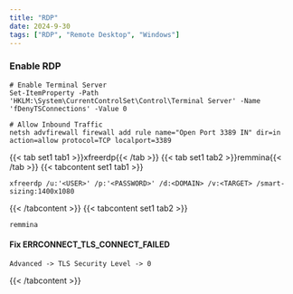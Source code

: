 ```yaml
---
title: "RDP"
date: 2024-9-30
tags: ["RDP", "Remote Desktop", "Windows"]
---
```


### Enable RDP

```console
# Enable Terminal Server
Set-ItemProperty -Path 'HKLM:\System\CurrentControlSet\Control\Terminal Server' -Name 'fDenyTSConnections' -Value 0
```

```console
# Allow Inbound Traffic
netsh advfirewall firewall add rule name="Open Port 3389 IN" dir=in action=allow protocol=TCP localport=3389
```

{{< tab set1 tab1 >}}xfreerdp{{< /tab >}}
{{< tab set1 tab2 >}}remmina{{< /tab >}}
{{< tabcontent set1 tab1 >}}

```console
xfreerdp /u:'<USER>' /p:'<PASSWORD>' /d:<DOMAIN> /v:<TARGET> /smart-sizing:1400x1080
```

{{< /tabcontent >}}
{{< tabcontent set1 tab2 >}}

```console
remmina
```

#### Fix ERRCONNECT_TLS_CONNECT_FAILED

```console
Advanced -> TLS Security Level -> 0
```

{{< /tabcontent >}}